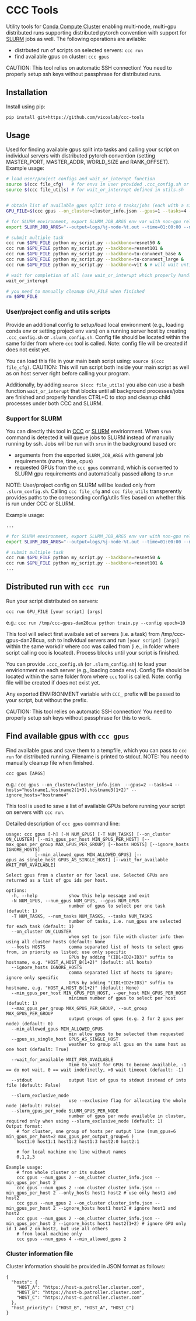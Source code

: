 # CCC Tools

Utility tools for [Conda Compute Cluster](https://github.com/vicoslab/ccc) enabling multi-node, multi-gpu distributed runs supporting distributed pytorch convention with support for [SLURM](https://slurm.schedmd.com/documentation.html) jobs as well. The following operations are avilable:

 * distrbuted run of scripts on selected servers: `ccc run`
 * find available gpus on cluster: `ccc gpus`

CAUTION: This tool relies on automatic SSH connection! You need to properly setup ssh keys without passphrase for distributed runs.

## Installation

Install using pip:

```bash
pip install git+https://github.com/vicoslab/ccc-tools
```

## Usage

Used for finding available gpus split into tasks and calling your script on individual servers with distributed pytorch convention (setting MASTER_PORT, MASTER_ADDR, WORLD_SIZE and RANK_OFFSET). Example usage:

```bash
# load user/project configs and wait_or_interupt function
source $(ccc file_cfg)   # for envs in user provided .ccc_config.sh or .slurm_config.sh
source $(ccc file_utils) # for wait_or_interrupt defined in utils.sh


# obtain list of available gpus split into 4 tasks/jobs (each with a single gpu)
GPU_FILE=$(ccc gpus --on_cluster=cluster_info.json --gpus=1 --tasks=4 --hosts="HOST_A,HOST_B" --ignore_hosts="HOST_C")

# for SLURM environment, export SLURM_JOB_ARGS env var with non-gpu related requirements before calling ccc run
export SLURM_JOB_ARGS="--output=logs/%j-node-%t.out --time=01:00:00 --mem-per-gpu=8G --partition=gpu --cpus-per-task=16 --exclude=wn202"

# submit multiple task
ccc run $GPU_FILE python my_script.py --backbone=resnet50 &
ccc run $GPU_FILE python my_script.py --backbone=resnet101 &
ccc run $GPU_FILE python my_script.py --backbone=tu-convnext_base &
ccc run $GPU_FILE python my_script.py --backbone=tu-convnext_large &
ccc run $GPU_FILE python my_script.py --backbone=vit & # will wait until gpus become available since there are only 4 tasks available 

# wait for completion of all (use wait_or_interupt which properly handles CTRL+C to stop and cleanup in both CCC and SLURM)
wait_or_interupt

# you need to manually cleanup GPU_FILE when finished
rm $GPU_FILE
```

### User/project config and utils scripts

Provide an additional config to setup/load local environment (e.g., loading conda env or setting project env vars) on a running server host by creating `.ccc_config.sh` or `.slurm_config.sh`. Config file should be located within the same folder from where `ccc` tool is called. Note: config file will be created if does not exist yet. 

You can load this file in your main bash script using: `source $(ccc file_cfg)`. CAUTION: This will run script both inside your main script as well as on host server right before calling your program.

Additionally, by adding `source $(ccc file_utils)` you also can use a bash function `wait_or_interupt` that blocks until all background processes/jobs are finished and properly handles CTRL+C to stop and cleanup child processes under both CCC and SLURM.

### Support for SLURM

You can directly this tool in [CCC](https://github.com/vicoslab/ccc) or [SLURM](https://slurm.schedmd.com/documentation.html) envirionment. When `srun` command is detected it will queue jobs to SLURM instead of manually running by ssh. Jobs will be run with `srun` in the background based on:

 * arguments from the exported `SLURM_JOB_ARGS` with general job requirements (name, time, cpus)
 * requested GPUs from the `ccc gpus` command, which is converted to SLURM gpu requirements and automatically passed allong to `srun`

NOTE: User/project config on SLURM will be loaded only from `.slurm_config.sh`. Calling `ccc file_cfg` and `ccc file_utils` transperently provides paths to the corresonding config/utils files based on whether this is run under CCC or SLURM.

Example usage:
```bash
...

# for SLURM environment, export SLURM_JOB_ARGS env var with non-gpu related requirements before calling ccc run
export SLURM_JOB_ARGS="--output=logs/%j-node-%t.out --time=01:00:00 --mem-per-gpu=8G --partition=gpu --cpus-per-task=16 --exclude=wn202"

# submit multiple task
ccc run $GPU_FILE python my_script.py --backbone=resnet50 &
ccc run $GPU_FILE python my_script.py --backbone=resnet101 &
...
```

## Distributed run with `ccc run`
Run your script distributed on servers:

`ccc run GPU_FILE [your script] [args]` 

e.g.: `ccc run /tmp/ccc-gpus-dan28cua python train.py --config epoch=10` 

This tool will select first avaibale set of servers (i.e. a task) from /tmp/ccc-gpus-dan28cua, ssh to individual servers and run `[your script] [args]` within the same workdir where ccc was called from (i.e., in folder where script calling ccc is located). Process blocks until your script is finished.

You can provide `.ccc_config.sh` (or `.slurm_config.sh`) to load your envirionment on each server (e.g., loading conda env). Config file should be located within the same folder from where `ccc` tool is called. Note: config file will be created if does not exist yet. 

Any exported ENVIRIONMENT variable with `CCC_` prefix will be passed to your script, but without the prefix.

CAUTION: This tool relies on automatic SSH connection! You need to properly setup ssh keys without passphrase for this to work.

## Find available gpus with `ccc gpus`

Find available gpus and save them to a tempfile, which you can pass to `ccc run` for distributed running. Filename is printed to stdout. NOTE: You need to manually cleanup file when finished.

```ccc gpus [ARGS]```

e.g.: `ccc gpus --on_cluster=cluster_info.json  --gpus=2 --tasks=4 --hosts="hostname1,hostname2(1+3),hostname3(1+2)" --ignore_hosts="hostname4"` 

This tool is used to save a list of available GPUs before running your script on servers with `ccc run`. 

Detailed description of `ccc gpus` command line:
```
usage: ccc gpus [-h] [-N NUM_GPUS] [-T NUM_TASKS] [--on_cluster ON_CLUSTER] [--min_gpus_per_host MIN_GPUS_PER_HOST] [--max_gpus_per_group MAX_GPUS_PER_GROUP] [--hosts HOSTS] [--ignore_hosts IGNORE_HOSTS]
           [--min_allowed_gpus MIN_ALLOWED_GPUS] [--gpus_as_single_host GPUS_AS_SINGLE_HOST] [--wait_for_available WAIT_FOR_AVAILABLE]

Select gpus from a cluster or for local use. Selected GPUs are returned as a list of gpu ids per host.

options:
  -h, --help            show this help message and exit
  -N NUM_GPUS, --num_gpus NUM_GPUS, --gpus NUM_GPUS
                        number of gpus to select per one task (default: 1)
  -T NUM_TASKS, --num_tasks NUM_TASKS, --tasks NUM_TASKS
                        number of tasks, i.e. num_gpus are selected for each task (default: 1)
  --on_cluster ON_CLUSTER
                        when set to json file with cluster info then using all cluster hosts (default: None
  --hosts HOSTS         comma separated list of hosts to select gpus from, in priority as listed; use only specific
                        GPUs by adding "(ID1+ID2+ID3)" suffix to hostname, e.g. "HOST_A,HOST_B(1+2)" (default: all hosts)
  --ignore_hosts IGNORE_HOSTS
                        comma separated list of hosts to ignore; ignore only specific
                        GPUs by adding "(ID1+ID2+ID3)" suffix to hostname, e.g. "HOST_A,HOST_B(1+2)" (default: None)
  --min_gpus_per_host MIN_GPUS_PER_HOST, --per_host MIN_GPUS_PER_HOST
                        minimum number of gpus to select per host (default: 1)
  --max_gpus_per_group MAX_GPUS_PER_GROUP, --out_group MAX_GPUS_PER_GROUP
                        output groups of gpus (e.g. 2 for 2 gpus per node) (default: 0)
  --min_allowed_gpus MIN_ALLOWED_GPUS
                        min allow gpus to be selected than requested
  --gpus_as_single_host GPUS_AS_SINGLE_HOST
                        weather to group all gpus on the same host as one host (default: True)
  
  --wait_for_available WAIT_FOR_AVAILABLE
                        Time to wait for GPUs to become available, -1 == do not wait, 0 == wait indefinetly, >0 wait timeout (default: -1)
  
  --stdout              output list of gpus to stdout instead of into file (default: False)
  
  --slurm_exclusive_node
                        use --exclusive flag for allocating the whole node (default: False)
  --slurm_gpus_per_node SLURM_GPUS_PER_NODE
                        number of gpus per node available in cluster, required only when using --slurm_exclusive_node (default: 1)
Output format:
    # for cluster, one group of hosts per output line (num_gpus=6  min_gpus_per_host=2 max_gpus_per_output_group=6 )
    host1:0 host1:1 host1:2 host1:3 host2:0 host2:1        
       
    # for local machine one line without names
    0,1,2,3
        
Example usage:
    # from whole cluster or its subset
    ccc gpus --num_gpus 2 --on_cluster cluster_info.json --min_gpus_per_host 2
    ccc gpus --num_gpus 2 --on_cluster cluster_info.json --min_gpus_per_host 2 --only_hosts host1 host2 # use only host1 and host2
    ccc gpus --num_gpus 2 --on_cluster cluster_info.json --min_gpus_per_host 2 --ignore_hosts host1 host2 # ignore host1 and host2
    ccc gpus --num_gpus 2 --on_cluster cluster_info.json --min_gpus_per_host 2 --ignore_hosts host1 host2(1+2) # ignore GPU only id 1 and 2 on host2, but use all others
    # from local machine only
    ccc gpus --num_gpus 4 --min_allowed_gpus 2
```

### Cluster information file

Cluster information should be provided in JSON format as follows:

```
{
  "hosts": {
    "HOST_A": "https://host-a.patroller.cluster.com",
    "HOST_B": "https://host-b.patroller.cluster.com",
    "HOST_C": "https://host-c.patroller.cluster.com"
  },
  "host_priority": ["HOST_B", "HOST_A", "HOST_C"]
}
```